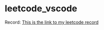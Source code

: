 # leetcode_vscode
Record: [This is the link to my leetcode record](https://docs.google.com/spreadsheets/d/1eKBuGBjS6boifjtXCFpMzRhAVeU17QxXokARgtz6-ZA/edit#gid=0)
